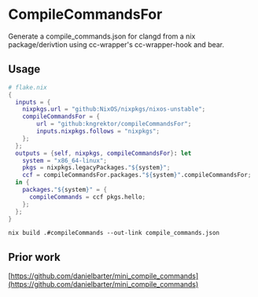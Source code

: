 # CompileCommandsFor
Generate a compile_commands.json for clangd from a nix package/derivtion using cc-wrapper's cc-wrapper-hook and bear.

## Usage
```nix
# flake.nix
{
  inputs = {
    nixpkgs.url = "github:NixOS/nixpkgs/nixos-unstable";
    compileCommandsFor = {
        url = "github:kngrektor/compileCommandsFor";
        inputs.nixpkgs.follows = "nixpkgs";
    };
  };
  outputs = {self, nixpkgs, compileCommandsFor}: let
    system = "x86_64-linux";
    pkgs = nixpkgs.legacyPackages."${system}";
    ccf = compileCommandsFor.packages."${system}".compileCommandsFor;
  in {
    packages."${system}" = {
      compileCommands = ccf pkgs.hello;
    };
  };
}
```

`nix build .#compileCommands --out-link compile_commands.json`

## Prior work
[https://github.com/danielbarter/mini_compile_commands](https://github.com/danielbarter/mini_compile_commands)